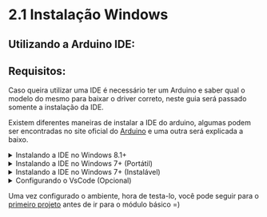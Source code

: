 # 2.1 Instalação Windows

## Utilizando a Arduino IDE:

## Requisitos:

Caso queira utilizar uma IDE é necessário ter um Arduino e saber qual o modelo do mesmo para baixar o driver correto, neste guia será passado somente a instalação da IDE.

Existem diferentes maneiras de instalar a IDE do arduino, algumas podem ser encontradas no site oficial do [Arduino](https://www.arduino.cc/en/software) e uma outra será explicada a baixo.  
<p></p>

<details> 
    <summary> Instalando a IDE no Windows 8.1+</summary>
<p></p>

Para fazer a instalação no Windows 8.1 ou superior é bastante simples, basta acessar a loja da microsoft, procurar por Arduino IDE e instalar-la. Após finalizado o download a instalação ocorrerá automaticamente.  
O ícone do aplicativo deve ser semelhante a este:
<p></p>

<p align="center">
    <img src="../imgs/Win/ArduinoIde.jpg" alt="Ícone Arduino">
</p>

</details>

<details> 
    <summary>Instalando a IDE no Windows 7+ (Portátil)</summary>

Caso deseje utilizar a versão portátil da IDE, basta acessar o site do [Arduino](https://www.arduino.cc/en/software) e escolher pela opção "Windows ZIP file".
<p></p>

<p align="center">
    <img src="../imgs/Win/DownloadZip.png" alt="Opção de download zip">
</p>

Após escolher a opção uma nova tela se abrirá basta clica em "Just download" e o download iniciará.
<p></p>

<p align="center">
    <img src="../imgs/Win/JustDownload.png" alt="botão just download">
</p>

Após feito o download do .zip basta extrair no local que desejar e executar o arquivo arduino.exe
<p></p>
</details>

<details> 
    <summary> Instalando a IDE no Windows 7+ (Instalável)</summary>

Caso deseje utilizar a versão instalável da IDE, basta acessar o site do [Arduino](https://www.arduino.cc/en/software) e escolher pela opção "Windows Win 7 and newer".
<p></p>

<p align="center">
    <img src="../imgs/Win/DownloadExe.png" alt="Opção de download instalavel">
</p>

Após escolher a opção uma nova tela se abrirá basta clica em "Just download" e o download iniciará.
<p></p>

<p align="center">
    <img src="../imgs/Win/JustDownload.png" alt="botão just download">
</p>

Após feito o download do .exe basta executar-lo.
<p></p>

A instalação é bem simples, basta clicar em "I agree" -> "Next" -> "Install", durante a instalação podem aparecer telas perguntando sobre a instalação de um dispositivo, basta clicar em "Instalar" em todas as janelas. Após isso basta clicar em "Close" para finalizar a instalação.

</details>

<details> 
    <summary>Configurando o VsCode (Opcional)</summary>
<p></p>

Tambem é possivel utilizar o VsCode, mas o processo é um pouco mais demorado e complexo, por isso estarei deixando esse [video](https://www.youtube.com/watch?v=08N86hk8ZaY), com uma explicação bem completa do passo a passo.
</details>

Uma vez configurado o ambiente, hora de testa-lo, você pode seguir para o [primeiro projeto](/src/Projetos/0-Projeto-blink.md) antes de ir para o módulo básico =)